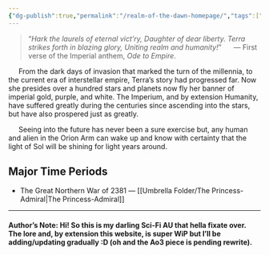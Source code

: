 ```yaml
---
{"dg-publish":true,"permalink":"/realm-of-the-dawn-homepage/","tags":["gardenEntry"]}
---
```


> “*Hark the laurels of eternal vict’ry,
> Daughter of dear liberty.
> Terra strikes forth in blazing glory,
> Uniting realm and humanity!*”
> $\quad$ — First verse of the Imperial anthem, *Ode to Empire*.

$\quad$ From the dark days of invasion that marked the turn of the millennia, to the current era of interstellar empire, Terra’s story had progressed far. Now she presides over a hundred stars and planets now fly her banner of imperial gold, purple, and white. The Imperium, and by extension Humanity, have suffered greatly during the centuries since ascending into the stars, but have also prospered just as greatly. 

$\quad$ Seeing into the future has never been a sure exercise but, any human and alien in the Orion Arm can wake up and know with certainty that the light of Sol will be shining for light years around.


## Major Time Periods
- The Great Northern War of 2381 — [[Umbrella Folder/The Princess-Admiral\|The Princess-Admiral]]


---
#### Author’s Note: Hi! So this is my darling Sci-Fi AU that hella fixate over. The lore and, by extension this website, is super WiP but I’ll be adding/updating gradually :D (oh and the Ao3 piece is pending rewrite).